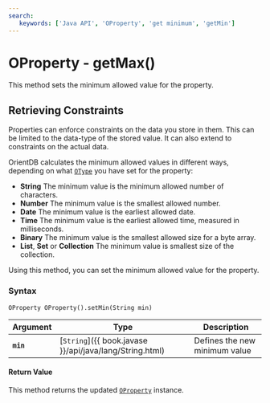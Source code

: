 ```yaml
---
search:
   keywords: ['Java API', 'OProperty', 'get minimum', 'getMin']
---
```


# OProperty - getMax()

This method sets the minimum allowed value for the property.

## Retrieving Constraints

Properties can enforce constraints on the data you store in them.  This can be limited to the data-type of the stored value.  It can also extend to constraints on the actual data.

OrientDB calculates the minimum allowed values in different ways, depending on what [`OType`](../OType.md) you have set for the property:

- **String** The minimum value is the minimum allowed number of characters. 
- **Number** The minimum value is the smallest allowed number. 
- **Date** The minimum value is the earliest allowed date.
- **Time** The minimum value is the earliest allowed time, measured in milliseconds.
- **Binary** The minimum value is the smallest allowed size for a byte array.
- **List**, **Set** or **Collection** The minimum value is smallest size of the collection.

Using this method, you can set the minimum allowed value for the property.

### Syntax

```
OProperty OProperty().setMin(String min)
```

| Argument | Type | Description |
|---|---|---|
| **`min`** | [`String`]({{ book.javase }}/api/java/lang/String.html) | Defines the new minimum value |

#### Return Value

This method returns the updated [`OProperty`](../OProperty.md) instance.
